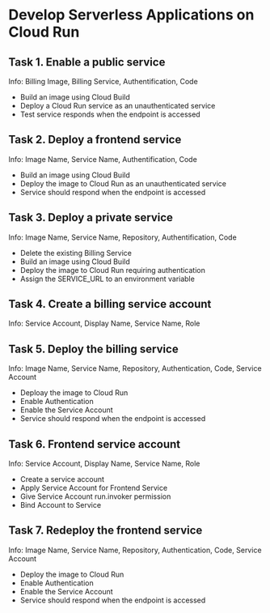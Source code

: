 # Develop Serverless Applications on Cloud Run

## Task 1. Enable a public service

Info: Billing Image, Billing Service, Authentification, Code

- Build an image using Cloud Build
- Deploy a Cloud Run service as an unauthenticated service
- Test service responds when the endpoint is accessed

## Task 2. Deploy a frontend service

Info: Image Name, Service Name, Authentification, Code

- Build an image using Cloud Build
- Deploy the image to Cloud Run as an unauthenticated service
- Service should respond when the endpoint is accessed

## Task 3. Deploy a private service

Info: Image Name, Service Name, Repository, Authentification, Code

- Delete the existing Billing Service
- Build an image using Cloud Build
- Deploy the image to Cloud Run requiring authentication
- Assign the SERVICE_URL to an environment variable

## Task 4. Create a billing service account

Info: Service Account, Display Name, Service Name, Role

## Task 5. Deploy the billing service

Info: Image Name, Service Name, Repository, Authentication, Code, Service Account

- Deploay the image to Cloud Run
- Enable Authentication
- Enable the Service Account
- Service should respond when the endpoint is accessed

## Task 6. Frontend service account

Info: Service Account, Display Name, Service Name, Role

- Create a service account
- Apply Service Account for Frontend Service
- Give Service Account run.invoker permission
- Bind Account to Service

## Task 7. Redeploy the frontend service

Info: Image Name, Service Name, Repository, Authentication, Code, Service Account

- Deploy the image to Cloud Run
- Enable Authentication
- Enable the Service Account
- Service should respond when the endpoint is accessed

